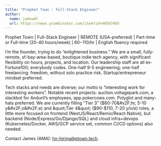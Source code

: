 ```yaml
---
title: "Prophet Town : Full-Stack Engineer"
author:
  name: jadowdl
  url: https://news.ycombinator.com/item?id=40567465
---
```

Prophet Town | Full-Stack Engineer | REMOTE (USA-preferred) | Part-time or Full-time (20-40 hours&#x2F;week) | $60-$110&#x2F;hr | English fluency required

I’m the founder, trying to do “enlightened business.” We are a small, fully-remote, sf-bay-area-based, boutique indie tech agency, with significant flexibility on hours, projects, and location.  Our leadership staff are all ex-Fortune100; everybody codes.  One-half 9-5 engineering; one-half freelancing: freedom, without solo practice risk.  Startup&#x2F;entrepreneur mindset preferred.

Tech stacks and needs are diverse; our motto is “interesting work for interesting workers”.  Notable recent projects: auction.voltagepark.com, a slackbot for Anduril’s employees, app.pokercows.com.  Polyglot and many-hats preferred.  We are currently filling “Tier 3” ($60-70&#x2F;hr, 5-10 y&#x2F;o&#x2F;e) and &quot;Tier 4&quot; ($90-$110, 7-20 y&#x2F;o&#x2F;e) roles, a little more focused on frontend (NextJS&#x2F;React&#x2F;Remix&#x2F;React-Native), but backend (Node&#x2F;Express&#x2F;Go&#x2F;Django&#x2F;SQL) and cloud infra+devops (Kubernetes&#x2F;Docker, AWS&#x2F;GCP service set, common CI&#x2F;CD options) also needed.

Contact James (AMA): hn-hiring@ptown.tech.
